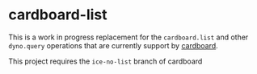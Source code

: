 # cardboard-list

This is a work in progress replacement for the `cardboard.list` and other `dyno.query` operations that are currently support by [cardboard](https://github.com/mapbox/cardboard).

This project requires the `ice-no-list` branch of cardboard
